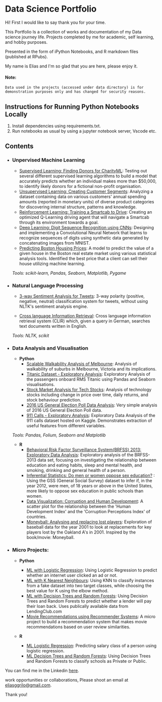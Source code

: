 # Data Science Portfolio
Hi!
First I would like to say thank you for your time.

This Portfolio Is a collection of works and documentation of my Data science journey life. 
Projects completed by me for academic, self learning, and hobby purposes. 

Presented in the form of iPython Notebooks, and R markdown files (published at RPubs).

My name is Elias and I'm so glad that you are here, please enjoy it.

#### Note: 

	Data used in the projects (accessed under data directory) is for demonstration purposes only and has changed for security reasons.
	
	
## Instructions for Running Python Notebooks Locally
1. Install dependencies using requirements.txt.
2. Run notebooks as usual by using a jupyter notebook server, Vscode etc.

## Contents

- ###  Unpervised Machine Learning

	
	- [Supervised Learning: Finding Donors for CharityML](): Testing out several different supervised learning algorithms to build a model that accurately predicts whether an individual makes more than $50,000, to identify likely donors for a fictional non-profit organisation.
	- [Unsupervised Learning: Creating Customer Segments](): Analyzing a dataset containing data on various customers' annual spending amounts (reported in monetary units) of diverse product categories for discovering internal structure, patterns and knowledge.
	- [Reinforcement Learning: Training a Smartcab to Drive](): Creating an optimized Q-Learning driving agent that will navigate a Smartcab through its environment towards a goal.
	- [Deep Learning: Digit Sequence Recognition using CNNs]():  Designing and implementing a Convolutional Neural Network that learns to recognize sequences of digits using synthetic data generated by concatenating images from MNIST.
	- [Predicting Boston Housing Prices](): A model to predict the value of a given house in the Boston real estate market using various statistical analysis tools. Identified the best price that a client can sell their house utilizing machine learning.

	_Tools: scikit-learn, Pandas, Seaborn, Matplotlib, Pygame_ 

- ### Natural Language Processing

	- [3-way Sentiment Analysis for Tweets](): 3-way polarity (positive, negative, neutral) classification system for tweets, without using NLTK's sentiment analysis engine.

	- [Cross language Information Retrieval](): Cross language information retrieval system (CLIR) which, given a query in German, searches text documents written in English.

	_Tools: NLTK, scikit_

- ### Data Analysis and Visualisation
	- __Python__
		- [Scalable Walkability Analysis of Melbourne](): Analysis of walkability of suburbs in Melbourne, Victoria and its implications.
		- [Titanic Dataset - Exploratory Analysis](): Exploratory Analysis of the passengers onboard RMS Titanic using Pandas and Seaborn visualisations.
		- [Stock Market Analysis for Tech Stocks](): Analysis of technology stocks including change in price over time, daily returns, and stock behaviour prediction.
		- [2016 US General Election Poll Data Analysis](): Very simple analysis of 2016 US General Election Poll data.
		- [911 Calls - Exploratory Analysis](): Exploratory Data Analysis of the 911 calls dataset hosted on Kaggle. Demonstrates extraction of useful features from different variables.
		
	_Tools: Pandas, Folium, Seaborn and Matplotlib_

	- __R__ 
		- [Behavioral Risk Factor Surveillance System(BRFSS) 2013: Exploratory Data Analysis](): Exploratory analysis of the BRFSS-2013 data set, focusing on investigating the relationship between education and eating habits, sleep and mental health, and smoking, drinking and general health of a person. 
		- [Inferential Statistics: Do men or women oppose sex education?]() : Using the GSS (General Social Survey) dataset to infer if, in the year 2012, were men, of 18 years or above in the United States, more likely to oppose sex education in public schools than women.
		- [Data Visualization: Corruption and Human Development](): A scatter plot for the relationship between the 'Human Development Index' and the 'Corruption Perceptions Index' of countries.
		- [Moneyball: Analysing and replacing lost players](): Exploration of baseball data for the year 2001 to look at replacements for key players lost by the Oakland A's in 2001. Inspired by the book/movie: Moneyball.
	

- ### Micro Projects: 

	- __Python__
		- [ML with Logistic Regression](https://github.com/sajal2692/data-science-portfolio/blob/master/ML%20Micro%20Projects/Machine%20Learning%20with%20Logistic%20Regression.ipynb): Using Logistic Regression to predict whether an internet user clicked an ad or not.
		- [ML with K Nearest Neighbours](): Using KNN to classify instances from a fake dataset into two target classes, while choosing the best value for K using the elbow method.
		- [ML with Decision Trees and Random Forests](): Using Decision Trees and Random Forests to predict whether a lender will pay their loan back. Uses publically available data from LendingClub.com
		- [Movie Recommendations using Recommender Systems](): A micro project to build a recommendation system that makes movie recommendations based on user review similarities. 

	- __R__
		- [ML Logistic Regression](): Predicting salary class of a person using logistic regression.
		- [ML Decision Trees and Random Forests](): Using Decision Trees and Random Forests to classify schools as Private or Public.

You can find me in the Linkedin [here](https://www.linkedin.com/in/eliasgrilo/).

work opportunities or collaborations, Please shoot an email at eliasggrilo@gmail.com.

Thank you!
